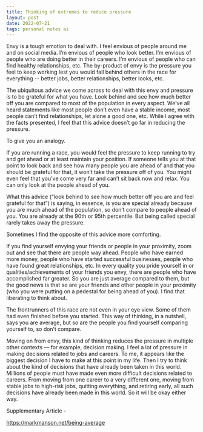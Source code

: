 ```yaml
---
title: Thinking of extremes to reduce pressure
layout: post
date: 2022-07-21
tags: personal notes ai
---
```

<p style="color: rgb(26, 26, 26)" class="body"><span>Envy is a tough emotion to deal with. I feel envious of people around me and on social media. I’m envious of people who look better. I’m envious of people who are doing better in their careers. I’m envious of people who can find healthy relationships, etc. The by-product of envy is the pressure you feel to keep working lest you would fall behind others in the race for everything -- better jobs, better relationships, better looks, etc.</span></p><p class="body"><span>The ubiquitous advice we come across to deal with this envy and pressure is to be grateful for what you have. Look behind and see how much better off you are compared to most of the population in every aspect. We’ve all heard statements like most people don’t even have a stable income, most people can’t find relationships, let alone a good one, etc. While I agree with the facts presented, I feel that this advice doesn’t go far in reducing the pressure.</span></p><p class="body"><span>To give you an analogy.</span></p><p class="body"><span>If you are running a race, you would feel the pressure to keep running to try and get ahead or at least maintain your position. If someone tells you at that point to look back and see how many people you are ahead of and that you should be grateful for that, it won’t take the pressure off of you. You might even feel that you’ve come very far and can’t sit back now and relax. You can only look at the people ahead of you.</span></p><p class="body"><span>What this advice (“look behind to see how much better off you are and feel grateful for that”) is saying, in essence, is you are special already because you are much ahead of the population, so don’t compare to people ahead of you. You are already at the 90th or 95th percentile. But being called special rarely takes away the pressure.</span></p><p class="body"><span>Sometimes I find the opposite of this advice more comforting. </span></p><p class="body"><span>If you find yourself envying your friends or people in your proximity, zoom out and see that there are people way ahead. People who have earned more money, people who have started successful businesses, people who have found great relationships, etc. In every quality you pride yourself in or qualities/achievements of your friends you envy, there are people who have accomplished far greater. So you are just average compared to them, but the good news is that so are your friends and other people in your proximity (who you were putting on a pedestal for being ahead of you). I find that liberating to think about. </span></p><p class="body"><span>The frontrunners of this race are not even in your eye view. Some of them had even finished before you started. This way of thinking, in a nutshell, says you are average, but so are the people you find yourself comparing yourself to, so don’t compare.</span></p><p class="body"><span>Moving on from envy, this kind of thinking reduces the pressure in multiple other contexts — for example, decision making. I feel a lot of pressure in making decisions related to jobs and careers. To me, it appears like the biggest decision I have to make at this point in my life. Then I try to think about the kind of decisions that have already been taken in this world. Millions of people must have made even more difficult decisions related to careers. From moving from one career to a very different one, moving from stable jobs to high-risk jobs, quitting everything, and retiring early, all such decisions have already been made in this world. So it will be okay either way. </span></p><p class="body"><span>Supplementary Article - </span></p><p class="body"><span><a target="_blank" href="https://markmanson.net/being-average">https://markmanson.net/being-average</a></span></p>